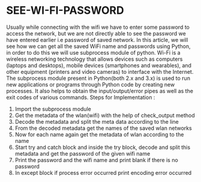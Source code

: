 # SEE-WI-FI-PASSWORD
Usually while connecting with the wifi we have to enter some password to access the network, but we are not directly able to see the password we have entered earlier i.e password of saved network. In this article, we will see how we can get all the saved WiFi name and passwords using Python, in order to do this we will use subprocess module of python.
Wi-Fi is a wireless networking technology that allows devices such as computers (laptops and desktops), mobile devices (smartphones and wearables), and other equipment (printers and video cameras) to interface with the Internet.
The subprocess module present in Python(both 2.x and 3.x) is used to run new applications or programs through Python code by creating new processes. It also helps to obtain the input/output/error pipes as well as the exit codes of various commands.
Steps for Implementation :
1. Import the subprocess module 
2. Get the metadata of the wlan(wifi) with the help of check_output method 
3. Decode the metadata and split the meta data according to the line 
4. From the decoded metadata get the names of the saved wlan networks 
5. Now for each name again get the metadata of wlan according to the name 
6. Start try and catch block and inside the try block, decode and split this metadata and get the password of the given wifi name 
7. Print the password and the wifi name and print blank if there is no password 
8. In except block if process error occurred print encoding error occurred 
 
